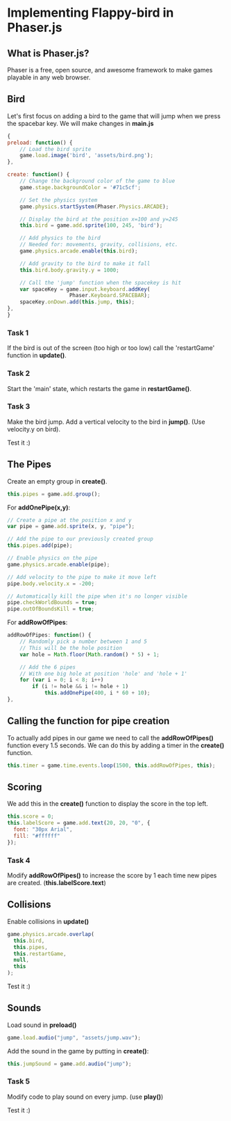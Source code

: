 # Implementing Flappy-bird in Phaser.js

## What is Phaser.js?

Phaser is a free, open source, and awesome framework to make games playable in any web browser.

## Bird

Let's first focus on adding a bird to the game that will jump when we press the spacebar key. We will make changes in **main.js**

```javascript
{
preload: function() {
    // Load the bird sprite
    game.load.image('bird', 'assets/bird.png');
},

create: function() {
    // Change the background color of the game to blue
    game.stage.backgroundColor = '#71c5cf';

    // Set the physics system
    game.physics.startSystem(Phaser.Physics.ARCADE);

    // Display the bird at the position x=100 and y=245
    this.bird = game.add.sprite(100, 245, 'bird');

    // Add physics to the bird
    // Needed for: movements, gravity, collisions, etc.
    game.physics.arcade.enable(this.bird);

    // Add gravity to the bird to make it fall
    this.bird.body.gravity.y = 1000;

    // Call the 'jump' function when the spacekey is hit
    var spaceKey = game.input.keyboard.addKey(
                    Phaser.Keyboard.SPACEBAR);
    spaceKey.onDown.add(this.jump, this);
},
}
```

### Task 1

If the bird is out of the screen (too high or too low) call the 'restartGame' function in **update()**.

### Task 2

Start the 'main' state, which restarts the game in **restartGame()**.

### Task 3

Make the bird jump. Add a vertical velocity to the bird in **jump()**. (Use velocity.y on bird).

Test it :)

## The Pipes

Create an empty group in **create()**.

```javascript
this.pipes = game.add.group();
```

For **addOnePipe(x,y)**:

```javascript
// Create a pipe at the position x and y
var pipe = game.add.sprite(x, y, "pipe");

// Add the pipe to our previously created group
this.pipes.add(pipe);

// Enable physics on the pipe
game.physics.arcade.enable(pipe);

// Add velocity to the pipe to make it move left
pipe.body.velocity.x = -200;

// Automatically kill the pipe when it's no longer visible
pipe.checkWorldBounds = true;
pipe.outOfBoundsKill = true;
```

For **addRowOfPipes**:

```javascript
addRowOfPipes: function() {
    // Randomly pick a number between 1 and 5
    // This will be the hole position
    var hole = Math.floor(Math.random() * 5) + 1;

    // Add the 6 pipes
    // With one big hole at position 'hole' and 'hole + 1'
    for (var i = 0; i < 8; i++)
        if (i != hole && i != hole + 1)
            this.addOnePipe(400, i * 60 + 10);
},
```

## Calling the function for pipe creation

To actually add pipes in our game we need to call the **addRowOfPipes()** function every 1.5 seconds. We can do this by adding a timer in the **create()** function.

```javascript
this.timer = game.time.events.loop(1500, this.addRowOfPipes, this);
```

## Scoring

We add this in the **create()** function to display the score in the top left.

```javascript
this.score = 0;
this.labelScore = game.add.text(20, 20, "0", {
  font: "30px Arial",
  fill: "#ffffff"
});
```

### Task 4

Modify **addRowOfPipes()** to increase the score by 1 each time new pipes are created. (**this.labelScore.text**)

## Collisions

Enable collisions in **update()**

```javascript
game.physics.arcade.overlap(
  this.bird,
  this.pipes,
  this.restartGame,
  null,
  this
);
```

Test it :)

## Sounds

Load sound in **preload()**

```javascript
game.load.audio("jump", "assets/jump.wav");
```

Add the sound in the game by putting in **create()**:

```javascript
this.jumpSound = game.add.audio("jump");
```

### Task 5

Modify code to play sound on every jump.
(use **play()**)

Test it :)
